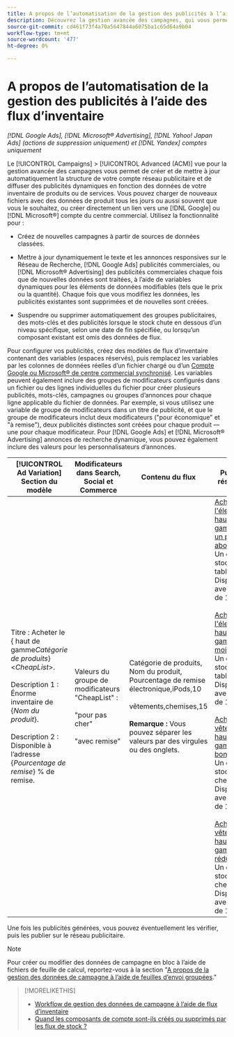 ```yaml
---
title: A propos de l’automatisation de la gestion des publicités à l’aide des flux d’inventaire
description: Découvrez la gestion avancée des campagnes, qui vous permet de gérer automatiquement la structure du compte et de diffuser des publicités dynamiques en fonction des données de votre inventaire de produits ou de services.
source-git-commit: cd461f73f4a70a5647844a6075ba1c65d64a9b04
workflow-type: tm+mt
source-wordcount: '477'
ht-degree: 0%

---
```


# A propos de l’automatisation de la gestion des publicités à l’aide des flux d’inventaire

*[!DNL Google Ads], [!DNL Microsoft® Advertising], [!DNL Yahoo! Japan Ads] (actions de suppression uniquement) et [!DNL Yandex] comptes uniquement*

Le [!UICONTROL Campaigns] > [!UICONTROL Advanced (ACM)] vue pour la gestion avancée des campagnes vous permet de créer et de mettre à jour automatiquement la structure de votre compte réseau publicitaire et de diffuser des publicités dynamiques en fonction des données de votre inventaire de produits ou de services. Vous pouvez charger de nouveaux fichiers avec des données de produit tous les jours ou aussi souvent que vous le souhaitez, ou créer directement un lien vers une [!DNL Google] ou [!DNL Microsoft®] compte du centre commercial. Utilisez la fonctionnalité pour :

* Créez de nouvelles campagnes à partir de sources de données classées.

* Mettre à jour dynamiquement le texte et les annonces responsives sur le Réseau de Recherche, [!DNL Google Ads] publicités commerciales, ou [!DNL Microsoft® Advertising] des publicités commerciales chaque fois que de nouvelles données sont traitées, à l’aide de variables dynamiques pour les éléments de données modifiables (tels que le prix ou la quantité). Chaque fois que vous modifiez les données, les publicités existantes sont supprimées et de nouvelles sont créées.

* Suspendre ou supprimer automatiquement des groupes publicitaires, des mots-clés et des publicités lorsque le stock chute en dessous d’un niveau spécifique, selon une date de fin spécifiée, ou lorsqu’un composant existant est omis des données de flux.

Pour configurer vos publicités, créez des modèles de flux d’inventaire contenant des variables (espaces réservés), puis remplacez les variables par les colonnes de données réelles d’un fichier chargé ou d’un [Compte Google ou Microsoft® de centre commercial synchronisé](/help/search-social-commerce/campaign-management/accounts/merchant-account-manage.md). Les variables peuvent également inclure des groupes de modificateurs configurés dans un fichier ou des lignes individuelles du fichier pour créer plusieurs publicités, mots-clés, campagnes ou groupes d’annonces pour chaque ligne applicable du fichier de données. Par exemple, si vous utilisez une variable de groupe de modificateurs dans un titre de publicité, et que le groupe de modificateurs inclut deux modificateurs (&quot;pour économique&quot; et &quot;à remise&quot;), deux publicités distinctes sont créées pour chaque produit — une pour chaque modificateur. Pour [!DNL Google Ads] et [!DNL Microsoft® Advertising] annonces de recherche dynamique, vous pouvez également inclure des valeurs pour les personnalisateurs d’annonces.

| [!UICONTROL Ad Variation] Section du modèle | Modificateurs dans Search, Social et Commerce | Contenu du flux | Publicités résultantes |
|----|----|----|----|
| Titre : Acheter le \{ haut de gamme<i>Catégorie de produits</i>\} &lt;<i>CheapList</i>>.<br><br>Description 1 : Énorme inventaire de \{<i>Nom du produit</i>\}.<br><br>Description 2 : Disponible à l’adresse \{<i>Pourcentage de remise</i>\} % de remise. | Valeurs du groupe de modificateurs &quot;CheapList&quot; :<br><br>&quot;pour pas cher&quot;<br><br>&quot;avec remise&quot; | Catégorie de produits, Nom du produit, Pourcentage de remise<br>électronique,iPods,10<br><br>vêtements,chemises,15<br><br><b>Remarque :</b> Vous pouvez séparer les valeurs par des virgules ou des onglets. | <u>Achetez de l&#39;électronique haut de gamme pour un prix abordable.</u><br>Un énorme stock de tablettes. Disponible avec remise de 10 %.<br><br><u>Achetez de l&#39;électronique haut de gamme à moindre prix.</u><br>Un énorme stock de tablettes. Disponible avec remise de 10 %.<br><br><u>Achetez des vêtements haut de gamme pour bon marché.</u><br>Un énorme stock de chemises. Disponible avec remise de 15 %.<br><br><u>Achetez des vêtements haut de gamme à prix réduit.</u><br>Un énorme stock de chemises. Disponible avec remise de 15 %. |

Une fois les publicités générées, vous pouvez éventuellement les vérifier, puis les publier sur le réseau publicitaire.

>[!NOTE]
>Pour créer ou modifier des données de campagne en bloc à l’aide de fichiers de feuille de calcul, reportez-vous à la section &quot;[A propos de la gestion des données de campagne à l’aide de feuilles d’envoi groupées](/help/search-social-commerce/campaign-management/bulksheets/bulksheet-about.md).&quot;

>[!MORELIKETHIS]
>
>* [Workflow de gestion des données de campagne à l’aide de flux d’inventaire](inventory-feeds-workflow.md)
>* [Quand les composants de compte sont-ils créés ou supprimés par les flux de stock ?](when-are-components-created-deleted.md)

